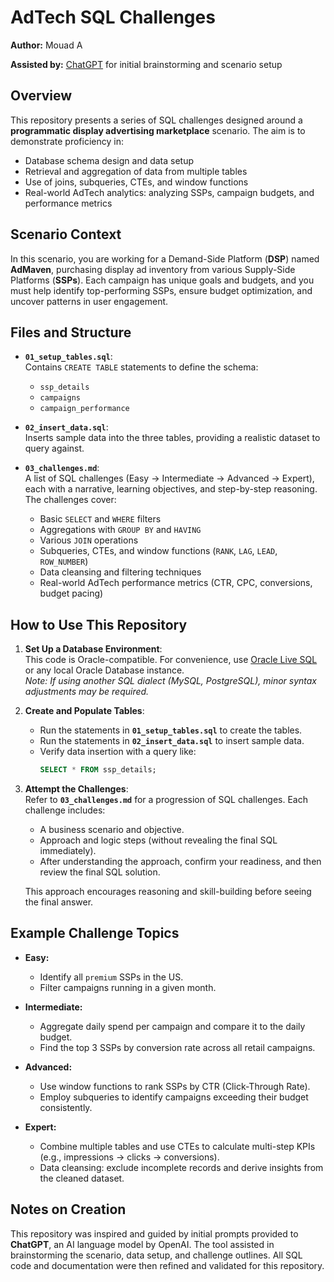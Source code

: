 # AdTech SQL Challenges

**Author:** Mouad A

**Assisted by:** [ChatGPT](https://openai.com/) for initial brainstorming and scenario setup

## Overview

This repository presents a series of SQL challenges designed around a **programmatic display advertising marketplace** scenario. The aim is to demonstrate proficiency in:

- Database schema design and data setup
- Retrieval and aggregation of data from multiple tables
- Use of joins, subqueries, CTEs, and window functions
- Real-world AdTech analytics: analyzing SSPs, campaign budgets, and performance metrics

## Scenario Context

In this scenario, you are working for a Demand-Side Platform (**DSP**) named **AdMaven**, purchasing display ad inventory from various Supply-Side Platforms (**SSPs**). Each campaign has unique goals and budgets, and you must help identify top-performing SSPs, ensure budget optimization, and uncover patterns in user engagement.

## Files and Structure

- **`01_setup_tables.sql`**:  
  Contains `CREATE TABLE` statements to define the schema:  
  - `ssp_details`  
  - `campaigns`  
  - `campaign_performance`

- **`02_insert_data.sql`**:  
  Inserts sample data into the three tables, providing a realistic dataset to query against.

- **`03_challenges.md`**:  
  A list of SQL challenges (Easy → Intermediate → Advanced → Expert), each with a narrative, learning objectives, and step-by-step reasoning. The challenges cover:
  - Basic `SELECT` and `WHERE` filters
  - Aggregations with `GROUP BY` and `HAVING`
  - Various `JOIN` operations
  - Subqueries, CTEs, and window functions (`RANK`, `LAG`, `LEAD`, `ROW_NUMBER`)
  - Data cleansing and filtering techniques
  - Real-world AdTech performance metrics (CTR, CPC, conversions, budget pacing)

## How to Use This Repository

1. **Set Up a Database Environment**:  
   This code is Oracle-compatible. For convenience, use [Oracle Live SQL](https://livesql.oracle.com/) or any local Oracle Database instance.  
   *Note: If using another SQL dialect (MySQL, PostgreSQL), minor syntax adjustments may be required.*

2. **Create and Populate Tables**:  
   - Run the statements in **`01_setup_tables.sql`** to create the tables.
   - Run the statements in **`02_insert_data.sql`** to insert sample data.
   - Verify data insertion with a query like:  
     ```sql
     SELECT * FROM ssp_details;
     ```

3. **Attempt the Challenges**:  
   Refer to **`03_challenges.md`** for a progression of SQL challenges. Each challenge includes:
   - A business scenario and objective.
   - Approach and logic steps (without revealing the final SQL immediately).
   - After understanding the approach, confirm your readiness, and then review the final SQL solution.
   
   This approach encourages reasoning and skill-building before seeing the final answer.

## Example Challenge Topics

- **Easy:**  
  - Identify all `premium` SSPs in the US.  
  - Filter campaigns running in a given month.
  
- **Intermediate:**  
  - Aggregate daily spend per campaign and compare it to the daily budget.  
  - Find the top 3 SSPs by conversion rate across all retail campaigns.
  
- **Advanced:**  
  - Use window functions to rank SSPs by CTR (Click-Through Rate).  
  - Employ subqueries to identify campaigns exceeding their budget consistently.

- **Expert:**  
  - Combine multiple tables and use CTEs to calculate multi-step KPIs (e.g., impressions → clicks → conversions).  
  - Data cleansing: exclude incomplete records and derive insights from the cleaned dataset.

## Notes on Creation

This repository was inspired and guided by initial prompts provided to **ChatGPT**, an AI language model by OpenAI. The tool assisted in brainstorming the scenario, data setup, and challenge outlines. All SQL code and documentation were then refined and validated for this repository.

